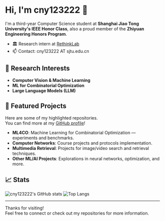 # Hi, I'm cny123222 👋

I'm a third-year Computer Science student at **Shanghai Jiao Tong University's IEEE Honor Class**, also a proud member of the **Zhiyuan Engineering Honors Program**.

- 🏛️ Research intern at [RethinkLab](https://thinklab.sjtu.edu.cn)
- 📫 Contact: cny123222 AT sjtu.edu.cn

## 🔬 Research Interests

- **Computer Vision & Machine Learning**
- **ML for Combinatorial Optimization**
- **Large Language Models (LLM)**

## 🚀 Featured Projects

Here are some of my highlighted repositories.  
You can find more at my [GitHub profile](https://github.com/cny123222)!

- **ML4CO**: Machine Learning for Combinatorial Optimization — experiments and benchmarks.
- **Computer Networks**: Course projects and protocols implementation.
- **Multimedia Retrieval**: Projects for image/video search and retrieval techniques.
- **Other ML/AI Projects**: Explorations in neural networks, optimization, and more.

## 📈 Stats

![cny123222's GitHub stats](https://github-readme-stats.vercel.app/api?username=cny123222&show_icons=true&theme=default)
![Top Langs](https://github-readme-stats.vercel.app/api/top-langs/?username=cny123222&layout=compact)

---

Thanks for visiting!  
Feel free to connect or check out my repositories for more information.
